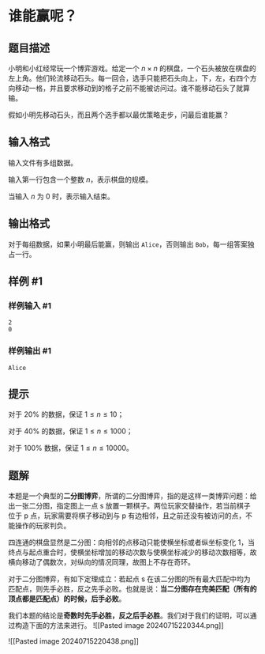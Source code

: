 # 谁能赢呢？

## 题目描述

小明和小红经常玩一个博弈游戏。给定一个 $n\times n$ 的棋盘，一个石头被放在棋盘的左上角。他们轮流移动石头。每一回合，选手只能把石头向上，下，左，右四个方向移动一格，并且要求移动到的格子之前不能被访问过。谁不能移动石头了就算输。

假如小明先移动石头，而且两个选手都以最优策略走步，问最后谁能赢？

## 输入格式

输入文件有多组数据。

输入第一行包含一个整数 $n$，表示棋盘的规模。

当输入 $n$ 为 $0$ 时，表示输入结束。

## 输出格式

对于每组数据，如果小明最后能赢，则输出 `Alice`，否则输出 `Bob`，每一组答案独占一行。

## 样例 #1

### 样例输入 #1

```
2
0
```

### 样例输出 #1

```
Alice
```

## 提示

对于 $20\%$ 的数据，保证 $1\le n\le 10$；

对于 $40\%$ 的数据，保证 $1\le n\le 1000$；

对于 $100\%$ 数据，保证 $1\le n\le 10000$。

## 题解
本题是一个典型的**二分图博弈**，所谓的二分图博弈，指的是这样一类博弈问题：给出一张二分图，指定图上一点 s 放置一颗棋子。两位玩家交替操作，若当前棋子位于 p 点，玩家需要将棋子移动到与 p 有边相邻，且之前还没有被访问的点，不能操作的玩家判负。

四连通的棋盘显然是二分图：向相邻的点移动只能使横坐标或者纵坐标变化 1，当终点与起点重合时，使横坐标增加的移动次数与使横坐标减少的移动次数相等，故横向移动了偶数次，对纵向的情况同理，故图上不存在奇环。

对于二分图博弈，有如下定理成立：若起点 s 在该二分图的所有最大匹配中均为匹配点，则先手必胜，反之先手必败。也就是说：**当二分图存在完美匹配（所有的顶点都是匹配点）的时候，后手必败**。

我们本题的结论是**奇数时先手必胜，反之后手必胜**。我们对于我们的证明，可以通过构造下面的方法来进行。
![[Pasted image 20240715220344.png]]


![[Pasted image 20240715220438.png]]


